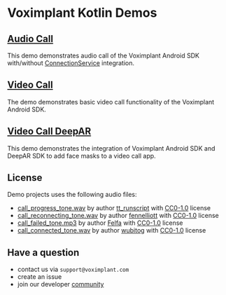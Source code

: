 # Voximplant Kotlin Demos

## [Audio Call](audiocall)
This demo demonstrates audio call of the Voximplant Android SDK with/without [ConnectionService](audiocall/ConnectionService.MD) integration.

## [Video Call](videocall)
The demo demonstrates basic video call functionality of the Voximplant Android SDK.

## [Video Call DeepAR](videocall-deepar)
This demo demonstrates the integration of Voximplant Android SDK and DeepAR SDK to add face masks to a video call app.

## License
Demo projects uses the following audio files:
* [call_progress_tone.wav](shared/src/main/res/raw/call_progress_tone.wav) by author [tt_runscript](https://freesound.org/people/tt_runscript/sounds/337655/) with [CC0-1.0](https://creativecommons.org/publicdomain/zero/1.0/) license
* [call_reconnecting_tone.wav](shared/src/main/res/raw/call_reconnecting_tone.wav) by author [fennelliott](https://freesound.org/people/fennelliott/sounds/379419/) with [CC0-1.0](https://creativecommons.org/publicdomain/zero/1.0/) license
* [call_failed_tone.mp3](shared/src/main/res/raw/call_failed_tone.mp3) by author [Felfa](https://freesound.org/people/Felfa/sounds/188693/) with [CC0-1.0](https://creativecommons.org/publicdomain/zero/1.0/) license
* [call_connected_tone.wav](shared/src/main/res/raw/call_connected_tone.wav) by author [wubitog](https://freesound.org/people/wubitog/sounds/188383/) with [CC0-1.0](https://creativecommons.org/publicdomain/zero/1.0/) license

## Have a question
- contact us via `support@voximplant.com`
- create an issue
- join our developer [community](https://discord.gg/sfCbT5u)